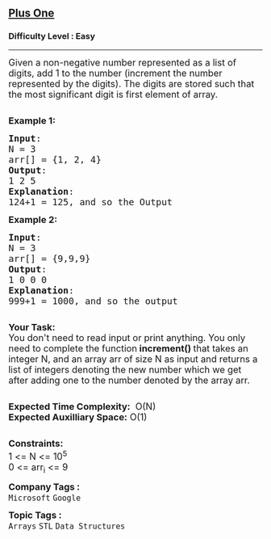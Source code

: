 <h2><a href="https://www.geeksforgeeks.org/problems/plus-one/1?page=1&category=Arrays,Strings,Linked%20List&difficulty=Easy&status=unsolved&sortBy=submissions">Plus One</a></h2><h3>Difficulty Level : Easy</h3><hr><div class="problems_problem_content__Xm_eO"><p><span style="font-size:18px">Given a non-negative number represented as a list of digits, add 1 to the number (increment the number represented by the digits). The digits are stored such that the most significant digit is first element of array. </span><br>
&nbsp;</p>

<p><span style="font-size:18px"><strong>Example 1:</strong></span></p>

<pre><span style="font-size:18px"><strong>Input</strong>: 
N = 3
arr[] = {1, 2, 4}
<strong>Output</strong>: 
1 2 5
<strong>Explanation</strong>:
124+1 = 125, and so the Output</span></pre>

<p><span style="font-size:18px"><strong>Example 2:</strong></span></p>

<pre><span style="font-size:18px"><strong>Input</strong>: 
N = 3
arr[] = {9,9,9}
<strong>Output</strong>: 
1 0 0 0
<strong>Explanation</strong>:
999+1 = 1000, and so the output</span></pre>

<p><br>
<strong><span style="font-size:18px">Your Task:</span></strong><br>
<span style="font-size:18px">You don't need to read input or print anything.&nbsp;You only need to complete the function<strong> increment()&nbsp;</strong>that takes an integer N, and an array arr of size N as input and returns a list of integers denoting the new number which we get after adding one to the number denoted by the array arr.</span></p>

<p><br>
<span style="font-size:18px"><strong>Expected Time Complexity:</strong> &nbsp;O(N)<br>
<strong>Expected Auxilliary Space:</strong> O(1)</span><br>
&nbsp;</p>

<p><span style="font-size:18px"><strong>Constraints:</strong></span><br>
<span style="font-size:18px">1 &lt;= N &lt;= 10<sup>5</sup><br>
0 &lt;= arr<sub>i</sub> &lt;= 9</span></p>
</div><p><span style=font-size:18px><strong>Company Tags : </strong><br><code>Microsoft</code>&nbsp;<code>Google</code>&nbsp;<br><p><span style=font-size:18px><strong>Topic Tags : </strong><br><code>Arrays</code>&nbsp;<code>STL</code>&nbsp;<code>Data Structures</code>&nbsp;